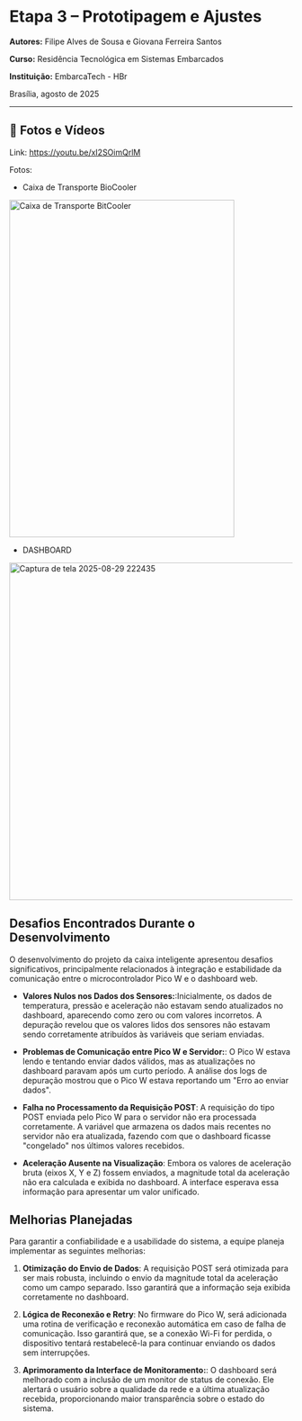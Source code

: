# Etapa 3 – Prototipagem e Ajustes
 
**Autores:** Filipe Alves de Sousa e Giovana Ferreira Santos

**Curso:** Residência Tecnológica em Sistemas Embarcados

**Instituição:** EmbarcaTech - HBr

Brasília, agosto de 2025

---
## 🎥 Fotos e Vídeos

Link:  https://youtu.be/xI2SOimQrlM

Fotos:

- Caixa de Transporte BioCooler
 <img width="400" height="600" alt="Caixa de Transporte BitCooler" src="https://github.com/user-attachments/assets/bf89ff4a-ce17-4172-bf99-c781dab7c1e3" />
 
- DASHBOARD
<img width="600" height="600" alt="Captura de tela 2025-08-29 222435" src="https://github.com/user-attachments/assets/727866f3-f74a-490d-901b-2291a9d7626a" />



## Desafios Encontrados Durante o Desenvolvimento

O desenvolvimento do projeto da caixa inteligente apresentou desafios significativos, principalmente relacionados à integração e estabilidade da comunicação entre o microcontrolador Pico W e o dashboard web.

- **Valores Nulos nos Dados dos Sensores:**:Inicialmente, os dados de temperatura, pressão e aceleração não estavam sendo atualizados no dashboard, aparecendo como zero ou com valores incorretos. A depuração revelou que os valores lidos dos sensores não estavam sendo corretamente atribuídos às variáveis que seriam enviadas.

- **Problemas de Comunicação entre Pico W e Servidor:**: O Pico W estava lendo e tentando enviar dados válidos, mas as atualizações no dashboard paravam após um curto período. A análise dos logs de depuração mostrou que o Pico W estava reportando um "Erro ao enviar dados".

- **Falha no Processamento da Requisição POST**: A requisição do tipo POST enviada pelo Pico W para o servidor não era processada corretamente. A variável que armazena os dados mais recentes no servidor não era atualizada, fazendo com que o dashboard ficasse "congelado" nos últimos valores recebidos.
  
- **Aceleração Ausente na Visualização**: Embora os valores de aceleração bruta (eixos X, Y e Z) fossem enviados, a magnitude total da aceleração não era calculada e exibida no dashboard. A interface esperava essa informação para apresentar um valor unificado.


## Melhorias Planejadas

Para garantir a confiabilidade e a usabilidade do sistema, a equipe planeja implementar as seguintes melhorias:

1. **Otimização do Envio de Dados**: A requisição POST será otimizada para ser mais robusta, incluindo o envio da magnitude total da aceleração como um campo separado. Isso garantirá que a informação seja exibida corretamente no dashboard.

2. **Lógica de Reconexão e Retry**: No firmware do Pico W, será adicionada uma rotina de verificação e reconexão automática em caso de falha de comunicação. Isso garantirá que, se a conexão Wi-Fi for perdida, o dispositivo tentará restabelecê-la para continuar enviando os dados sem interrupções.

3. **Aprimoramento da Interface de Monitoramento:**:  O dashboard será melhorado com a inclusão de um monitor de status de conexão. Ele alertará o usuário sobre a qualidade da rede e a última atualização recebida, proporcionando maior transparência sobre o estado do sistema.

